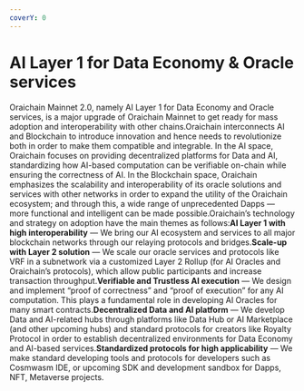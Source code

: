 ```yaml
---
coverY: 0
---
```


# AI Layer 1 for Data Economy & Oracle services

Oraichain Mainnet 2.0, namely AI Layer 1 for Data Economy and Oracle services, is a major upgrade of Oraichain Mainnet to get ready for mass adoption and interoperability with other chains.Oraichain interconnects AI and Blockchain to introduce innovation and hence needs to revolutionize both in order to make them compatible and integrable. In the AI space, Oraichain focuses on providing decentralized platforms for Data and AI, standardizing how AI-based computation can be verifiable on-chain while ensuring the correctness of AI. In the Blockchain space, Oraichain emphasizes the scalability and interoperability of its oracle solutions and services with other networks in order to expand the utility of the Oraichain ecosystem; and through this, a wide range of unprecedented Dapps — more functional and intelligent can be made possible.Oraichain’s technology and strategy on adoption have the main themes as follows:**AI Layer 1 with high interoperability** — We bring our AI ecosystem and services to all major blockchain networks through our relaying protocols and bridges.**Scale-up with Layer 2 solution** — We scale our oracle services and protocols like VRF in a subnetwork via a customized Layer 2 Rollup (for AI Oracles and Oraichain’s protocols), which allow public participants and increase transaction throughput.**Verifiable and Trustless AI execution** — We design and implement “proof of correctness” and “proof of execution” for any AI computation. This plays a fundamental role in developing AI Oracles for many smart contracts.**Decentralized Data and AI platform** — We develop Data and AI-related hubs through platforms like Data Hub or AI Marketplace (and other upcoming hubs) and standard protocols for creators like Royalty Protocol in order to establish decentralized environments for Data Economy and AI-based services.**Standardized protocols for high applicability** — We make standard developing tools and protocols for developers such as Cosmwasm IDE, or upcoming SDK and development sandbox for Dapps, NFT, Metaverse projects.
